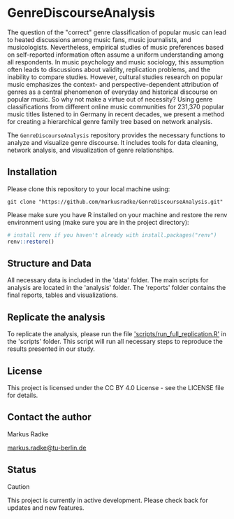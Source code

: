 
# GenreDiscourseAnalysis

<!-- badges: start -->
<!-- badges: end -->

The question of the "correct" genre classification of popular music can lead to heated discussions among music fans, music journalists, and musicologists. Nevertheless, empirical studies of music preferences based on self-reported information often assume a uniform understanding among all respondents. In music psychology and music sociology, this assumption often leads to discussions about validity, replication problems, and the inability to compare studies. However, cultural studies research on popular music emphasizes the context- and perspective-dependent attribution of genres as a central phenomenon of everyday and historical discourse on popular music. So why not make a virtue out of necessity? Using genre classifications from different online music communities for 231,370 popular music titles listened to in Germany in recent decades, we present a method for creating a hierarchical genre family tree based on network analysis. 

The `GenreDiscourseAnalysis` repository provides the necessary functions to analyze and visualize genre discourse. It includes tools for data cleaning, network analysis, and visualization of genre relationships.

## Installation

Please clone this repository to your local machine using:
```
git clone "https://github.com/markusradke/GenreDiscourseAnalysis.git"
```
Please make sure you have R installed on your machine and restore the renv environment using (make sure you are in the project directory):
```R
# install renv if you haven't already with install.packages("renv")
renv::restore()
```

## Structure and Data
All necessary data is included in the 'data' folder. The main scripts for analysis are located in the 'analysis' folder. The 'reports' folder contains the final reports, tables and visualizations.

## Replicate the analysis

To replicate the analysis, please run the file ['scripts/run_full_replication.R'](scripts/run_full_replication.R) in the 'scripts' folder. This script will run all necessary steps to reproduce the results presented in our study.

## License
This project is licensed under the CC BY 4.0 License - see the LICENSE file for details.

## Contact the author
Markus Radke

[markus.radke@tu-berlin.de](mailto::markus.radke@tu-berlin.de)

## Status
> [!CAUTION]
> This project is currently in active development. Please check back for updates and new features.